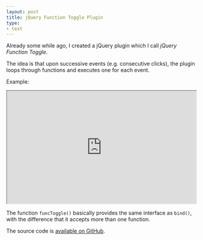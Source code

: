 ```yaml
---
layout: post
title: jQuery Function Toggle Plugin
type:
- text
---
```


Already some while ago, I created a jQuery plugin which I call *jQuery Function Toggle*. 

The idea is that upon successive events (e.g. consecutive clicks), the plugin loops through functions and executes one for each event.

Example:

<iframe style="width: 100%; height: 300px" src="http://jsfiddle.net/fkling/4EHjM/embedded/js,html,result,resources">%nbsp;</iframe>

The function `funcToggle()` basically provides the same interface as `bind()`, with the difference that it accepts more than one function.

The source code is [available on GitHub](https://github.com/fkling/jQuery-Function-Toggle-Plugin).
